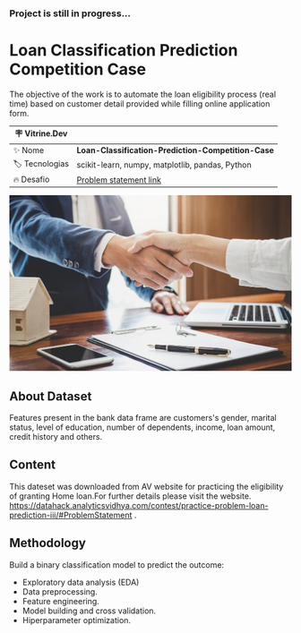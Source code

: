 ### **Project is still in progress...**
# Loan Classification Prediction Competition Case
The objective of the work is to automate the loan eligibility process (real time) based on customer detail provided while filling online application form.

| :placard: Vitrine.Dev |     |
| -------------  | --- |
| :sparkles: Nome        | **Loan-Classification-Prediction-Competition-Case**
| :label: Tecnologias | scikit-learn, numpy, matplotlib, pandas, Python
| :fire: Desafio     | [Problem statement link](https://datahack.analyticsvidhya.com/contest/practice-problem-loan-prediction-iii/#ProblemStatement)


![](/loan.jpg#vitrinedev)

## About Dataset
Features present in the bank data frame are customers's gender, marital status, level of education, number of dependents, income, loan amount, credit history and others.

## Content
This dateset was downloaded from AV website for practicing the eligibility of granting Home loan.For further details please visit the website.
https://datahack.analyticsvidhya.com/contest/practice-problem-loan-prediction-iii/#ProblemStatement .

## Methodology
Build a binary classification model to predict the outcome:
- Exploratory data analysis (EDA) 
- Data preprocessing.
- Feature engineering.
- Model building and cross validation. 
- Hiperparameter optimization.
